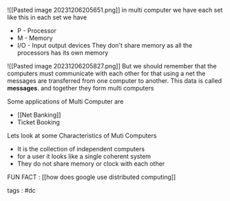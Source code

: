![[Pasted image 20231206205651.png]]
in multi computer we have each set like this in each set we have
- P  - Processor
- M  - Memory
- I/O - Input output devices
They don't share memory as all the processors has its own memory

![[Pasted image 20231206205827.png]]
But we should remember that the computers must communicate with each other for that using a net the messages are transferred from one computer to another.
This data is called **messages**.
and together they form multi computers

Some applications of Multi Computer are
- [[Net Banking]]
- Ticket Booking

Lets look at some Characteristics of Muti Computers
- It is the collection of independent computers
- for a user it looks like a single coherent system
- They do not share memory or clock with each other

FUN FACT : [[how does google use distributed computing]]
















tags : #dc

